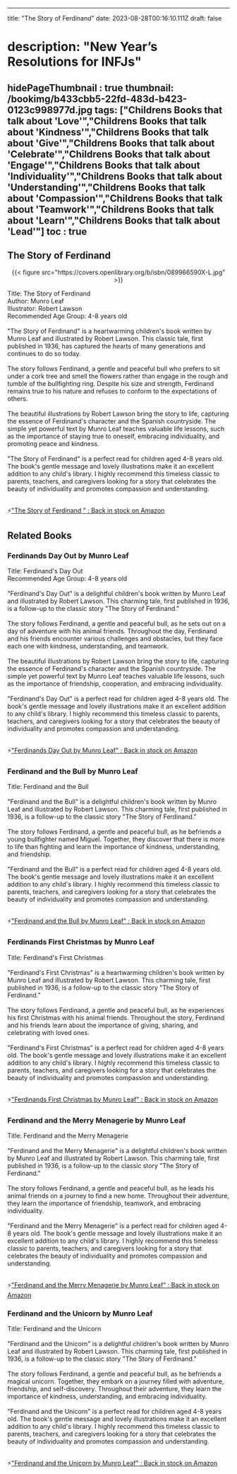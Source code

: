 
---
title: "The Story of Ferdinand"
date: 2023-08-28T00:16:10.111Z
draft: false
# description: "New Year’s Resolutions for INFJs"
hidePageThumbnail : true
thumbnail: /bookimg/b433cbb5-22fd-483d-b423-0123c998977d.jpg
tags: ["Childrens Books that talk about 'Love'","Childrens Books that talk about 'Kindness'","Childrens Books that talk about 'Give'","Childrens Books that talk about 'Celebrate'","Childrens Books that talk about 'Engage'","Childrens Books that talk about 'Individuality'","Childrens Books that talk about 'Understanding'","Childrens Books that talk about 'Compassion'","Childrens Books that talk about 'Teamwork'","Childrens Books that talk about 'Learn'","Childrens Books that talk about 'Lead'"]
toc : true
---
## The Story of Ferdinand 

<center>
{{< figure src="https://covers.openlibrary.org/b/isbn/089966590X-L.jpg" >}}
</center>

Title: The Story of Ferdinand</br>
Author: Munro Leaf</br>
Illustrator: Robert Lawson</br>
Recommended Age Group: 4-8 years old</br></br>
"The Story of Ferdinand" is a heartwarming children's book written by Munro Leaf and illustrated by Robert Lawson. This classic tale, first published in 1936, has captured the hearts of many generations and continues to do so today.</br></br>
The story follows Ferdinand, a gentle and peaceful bull who prefers to sit under a cork tree and smell the flowers rather than engage in the rough and tumble of the bullfighting ring. Despite his size and strength, Ferdinand remains true to his nature and refuses to conform to the expectations of others.</br></br>
The beautiful illustrations by Robert Lawson bring the story to life, capturing the essence of Ferdinand's character and the Spanish countryside. The simple yet powerful text by Munro Leaf teaches valuable life lessons, such as the importance of staying true to oneself, embracing individuality, and promoting peace and kindness.</br></br>
"The Story of Ferdinand" is a perfect read for children aged 4-8 years old. The book's gentle message and lovely illustrations make it an excellent addition to any child's library. I highly recommend this timeless classic to parents, teachers, and caregivers looking for a story that celebrates the beauty of individuality and promotes compassion and understanding.</br></br>

<p>⚡<a id="aflink" href="https://www.amazon.com/gp/search?ie=UTF8&tag=klayu00-20&linkCode=ur2&linkId=6639bed89a8ad8dd2705e40644eb43d3&camp=1789&creative=9325&index=books&keywords=The Story of Ferdinand " class="one" target="_blank" title='"The Story of Ferdinand " : Back in stock on Amazon'>"The Story of Ferdinand " : Back in stock on Amazon</a></p>

## Related Books
### Ferdinands Day Out by Munro Leaf
Title: Ferdinand's Day Out</br>
Recommended Age Group: 4-8 years old</br></br>
"Ferdinand's Day Out" is a delightful children's book written by Munro Leaf and illustrated by Robert Lawson. This charming tale, first published in 1936, is a follow-up to the classic story "The Story of Ferdinand."</br></br>
The story follows Ferdinand, a gentle and peaceful bull, as he sets out on a day of adventure with his animal friends. Throughout the day, Ferdinand and his friends encounter various challenges and obstacles, but they face each one with kindness, understanding, and teamwork.</br></br>
The beautiful illustrations by Robert Lawson bring the story to life, capturing the essence of Ferdinand's character and the Spanish countryside. The simple yet powerful text by Munro Leaf teaches valuable life lessons, such as the importance of friendship, cooperation, and embracing individuality.</br></br>
"Ferdinand's Day Out" is a perfect read for children aged 4-8 years old. The book's gentle message and lovely illustrations make it an excellent addition to any child's library. I highly recommend this timeless classic to parents, teachers, and caregivers looking for a story that celebrates the beauty of individuality and promotes compassion and understanding.</br></br>

<p>⚡<a id="aflink" href="https://www.amazon.com/gp/search?ie=UTF8&tag=klayu00-20&linkCode=ur2&linkId=6639bed89a8ad8dd2705e40644eb43d3&camp=1789&creative=9325&index=books&keywords=Ferdinands Day Out by Munro Leaf" class="one" target="_blank" title='"Ferdinands Day Out by Munro Leaf" : Back in stock on Amazon'>"Ferdinands Day Out by Munro Leaf" : Back in stock on Amazon</a></p>

### Ferdinand and the Bull by Munro Leaf
Title: Ferdinand and the Bull</br></br>
"Ferdinand and the Bull" is a delightful children's book written by Munro Leaf and illustrated by Robert Lawson. This charming tale, first published in 1936, is a follow-up to the classic story "The Story of Ferdinand."</br></br>
The story follows Ferdinand, a gentle and peaceful bull, as he befriends a young bullfighter named Miguel. Together, they discover that there is more to life than fighting and learn the importance of kindness, understanding, and friendship.</br></br>
"Ferdinand and the Bull" is a perfect read for children aged 4-8 years old. The book's gentle message and lovely illustrations make it an excellent addition to any child's library. I highly recommend this timeless classic to parents, teachers, and caregivers looking for a story that celebrates the beauty of individuality and promotes compassion and understanding.</br></br>

<p>⚡<a id="aflink" href="https://www.amazon.com/gp/search?ie=UTF8&tag=klayu00-20&linkCode=ur2&linkId=6639bed89a8ad8dd2705e40644eb43d3&camp=1789&creative=9325&index=books&keywords=Ferdinand and the Bull by Munro Leaf" class="one" target="_blank" title='"Ferdinand and the Bull by Munro Leaf" : Back in stock on Amazon'>"Ferdinand and the Bull by Munro Leaf" : Back in stock on Amazon</a></p>

### Ferdinands First Christmas by Munro Leaf
Title: Ferdinand's First Christmas</br></br>
"Ferdinand's First Christmas" is a heartwarming children's book written by Munro Leaf and illustrated by Robert Lawson. This charming tale, first published in 1936, is a follow-up to the classic story "The Story of Ferdinand."</br></br>
The story follows Ferdinand, a gentle and peaceful bull, as he experiences his first Christmas with his animal friends. Throughout the story, Ferdinand and his friends learn about the importance of giving, sharing, and celebrating with loved ones.</br></br>
"Ferdinand's First Christmas" is a perfect read for children aged 4-8 years old. The book's gentle message and lovely illustrations make it an excellent addition to any child's library. I highly recommend this timeless classic to parents, teachers, and caregivers looking for a story that celebrates the beauty of individuality and promotes compassion and understanding.</br></br>

<p>⚡<a id="aflink" href="https://www.amazon.com/gp/search?ie=UTF8&tag=klayu00-20&linkCode=ur2&linkId=6639bed89a8ad8dd2705e40644eb43d3&camp=1789&creative=9325&index=books&keywords=Ferdinands First Christmas by Munro Leaf" class="one" target="_blank" title='"Ferdinands First Christmas by Munro Leaf" : Back in stock on Amazon'>"Ferdinands First Christmas by Munro Leaf" : Back in stock on Amazon</a></p>

### Ferdinand and the Merry Menagerie by Munro Leaf
Title: Ferdinand and the Merry Menagerie</br></br>
"Ferdinand and the Merry Menagerie" is a delightful children's book written by Munro Leaf and illustrated by Robert Lawson. This charming tale, first published in 1936, is a follow-up to the classic story "The Story of Ferdinand."</br></br>
The story follows Ferdinand, a gentle and peaceful bull, as he leads his animal friends on a journey to find a new home. Throughout their adventure, they learn the importance of friendship, teamwork, and embracing individuality.</br></br>
"Ferdinand and the Merry Menagerie" is a perfect read for children aged 4-8 years old. The book's gentle message and lovely illustrations make it an excellent addition to any child's library. I highly recommend this timeless classic to parents, teachers, and caregivers looking for a story that celebrates the beauty of individuality and promotes compassion and understanding.</br></br>

<p>⚡<a id="aflink" href="https://www.amazon.com/gp/search?ie=UTF8&tag=klayu00-20&linkCode=ur2&linkId=6639bed89a8ad8dd2705e40644eb43d3&camp=1789&creative=9325&index=books&keywords=Ferdinand and the Merry Menagerie by Munro Leaf" class="one" target="_blank" title='"Ferdinand and the Merry Menagerie by Munro Leaf" : Back in stock on Amazon'>"Ferdinand and the Merry Menagerie by Munro Leaf" : Back in stock on Amazon</a></p>

### Ferdinand and the Unicorn by Munro Leaf
Title: Ferdinand and the Unicorn</br></br>
"Ferdinand and the Unicorn" is a delightful children's book written by Munro Leaf and illustrated by Robert Lawson. This charming tale, first published in 1936, is a follow-up to the classic story "The Story of Ferdinand."</br></br>
The story follows Ferdinand, a gentle and peaceful bull, as he befriends a magical unicorn. Together, they embark on a journey filled with adventure, friendship, and self-discovery. Throughout their adventure, they learn the importance of kindness, understanding, and embracing individuality.</br></br>
"Ferdinand and the Unicorn" is a perfect read for children aged 4-8 years old. The book's gentle message and lovely illustrations make it an excellent addition to any child's library. I highly recommend this timeless classic to parents, teachers, and caregivers looking for a story that celebrates the beauty of individuality and promotes compassion and understanding.</br></br>

<p>⚡<a id="aflink" href="https://www.amazon.com/gp/search?ie=UTF8&tag=klayu00-20&linkCode=ur2&linkId=6639bed89a8ad8dd2705e40644eb43d3&camp=1789&creative=9325&index=books&keywords=Ferdinand and the Unicorn by Munro Leaf" class="one" target="_blank" title='"Ferdinand and the Unicorn by Munro Leaf" : Back in stock on Amazon'>"Ferdinand and the Unicorn by Munro Leaf" : Back in stock on Amazon</a></p>
